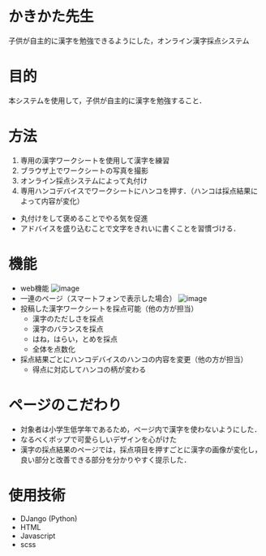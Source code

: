 # かきかた先生
子供が自主的に漢字を勉強できるようにした，オンライン漢字採点システム

# 目的
本システムを使用して，子供が自主的に漢字を勉強すること．

# 方法
1. 専用の漢字ワークシートを使用して漢字を練習
1. ブラウザ上でワークシートの写真を撮影
1. オンライン採点システムによって丸付け
1. 専用ハンコデバイスでワークシートにハンコを押す．（ハンコは採点結果によって内容が変化）
- 丸付けをして褒めることでやる気を促進
- アドバイスを盛り込むことで文字をきれいに書くことを習慣づける．

# 機能
- web機能
![image](https://user-images.githubusercontent.com/26971566/122380957-59508480-cfa3-11eb-9271-81b35f968934.png)
- 一連のページ（スマートフォンで表示した場合）
![image](https://user-images.githubusercontent.com/26971566/122381406-da0f8080-cfa3-11eb-9fe7-aa0235fa0c49.png)
- 投稿した漢字ワークシートを採点可能（他の方が担当）
  - 漢字のただしさを採点
  - 漢字のバランスを採点
  - はね，はらい，とめを採点
  - 全体を点数化
- 採点結果ごとにハンコデバイスのハンコの内容を変更（他の方が担当）
  - 得点に対応してハンコの柄が変わる

# ページのこだわり
- 対象者は小学生低学年であるため，ページ内で漢字を使わないようにした．
- なるべくポップで可愛らしいデザインを心がけた
- 漢字の採点結果のページでは，採点項目を押すごとに漢字の画像が変化し，良い部分と改善できる部分を分かりやすく提示した．

# 使用技術
- DJango (Python)
- HTML
- Javascript
- scss
